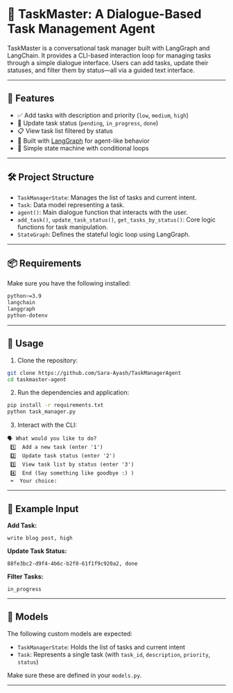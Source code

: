 # 🧠 TaskMaster: A Dialogue-Based Task Management Agent

TaskMaster is a conversational task manager built with LangGraph and LangChain. It provides a CLI-based interaction loop for managing tasks through a simple dialogue interface. Users can add tasks, update their statuses, and filter them by status—all via a guided text interface.

---

## 🚀 Features

- ✅ Add tasks with description and priority (`low`, `medium`, `high`)
- 🔄 Update task status (`pending`, `in_progress`, `done`)
- 📋 View task list filtered by status
- 🧠 Built with [LangGraph](https://github.com/langchain-ai/langgraph) for agent-like behavior
- 🔄 Simple state machine with conditional loops

---

## 🛠️ Project Structure

- `TaskManagerState`: Manages the list of tasks and current intent.
- `Task`: Data model representing a task.
- `agent()`: Main dialogue function that interacts with the user.
- `add_task()`, `update_task_status()`, `get_tasks_by_status()`: Core logic functions for task manipulation.
- `StateGraph`: Defines the stateful logic loop using LangGraph.

---

## 📦 Requirements

Make sure you have the following installed:

```bash
python>=3.9
langchain
langgraph
python-dotenv
```

 

---

## 🧪 Usage

1. Clone the repository:

```bash
git clone https://github.com/Sara-Ayash/TaskManagerAgent
cd taskmaster-agent
```

2. Run the dependencies and application:

```bash
pip install -r requirements.txt
python task_manager.py
```

3. Interact with the CLI:

```
🗣 What would you like to do?
 1️⃣  Add a new task (enter '1')
 2️⃣  Update task status (enter '2')
 3️⃣  View task list by status (enter '3')
 4️⃣  End (Say something like goodbye :) )
 ➡️  Your choice:
```

---

## 📌 Example Input

**Add Task:**
```
write blog post, high
```

**Update Task Status:**
```
88fe3bc2-d9f4-4b6c-b2f0-61f1f9c920a2, done
```

**Filter Tasks:**
```
in_progress
```

---

## 📁 Models

The following custom models are expected:

- `TaskManagerState`: Holds the list of tasks and current intent
- `Task`: Represents a single task (with `task_id`, `description`, `priority`, `status`)

Make sure these are defined in your `models.py`.

---
 